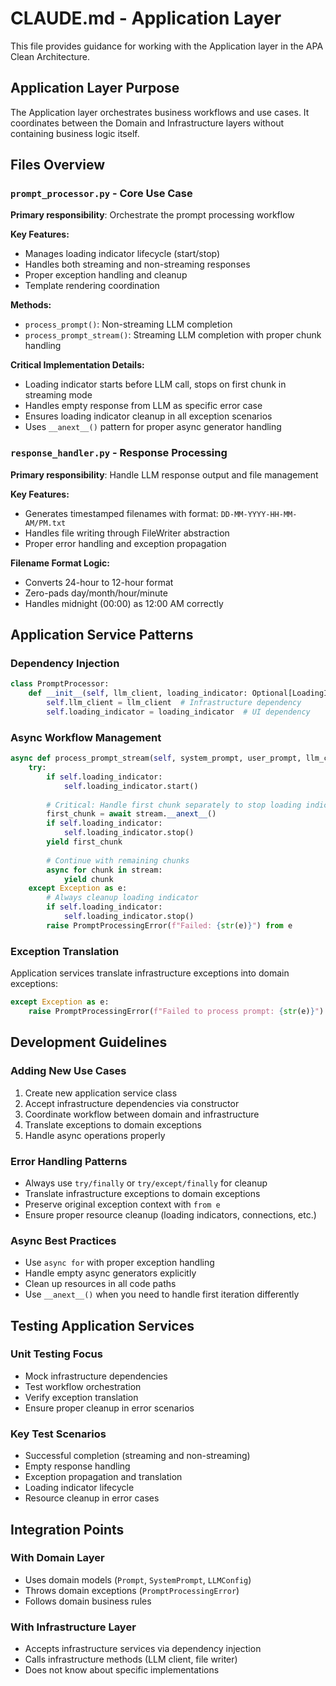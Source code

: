 # CLAUDE.md - Application Layer

This file provides guidance for working with the Application layer in the APA Clean Architecture.

## Application Layer Purpose

The Application layer orchestrates business workflows and use cases. It coordinates between the Domain and Infrastructure layers without containing business logic itself.

## Files Overview

### `prompt_processor.py` - Core Use Case
**Primary responsibility**: Orchestrate the prompt processing workflow

**Key Features:**
- Manages loading indicator lifecycle (start/stop)
- Handles both streaming and non-streaming responses
- Proper exception handling and cleanup
- Template rendering coordination

**Methods:**
- `process_prompt()`: Non-streaming LLM completion
- `process_prompt_stream()`: Streaming LLM completion with proper chunk handling

**Critical Implementation Details:**
- Loading indicator starts before LLM call, stops on first chunk in streaming mode
- Handles empty response from LLM as specific error case
- Ensures loading indicator cleanup in all exception scenarios
- Uses `__anext__()` pattern for proper async generator handling

### `response_handler.py` - Response Processing
**Primary responsibility**: Handle LLM response output and file management

**Key Features:**
- Generates timestamped filenames with format: `DD-MM-YYYY-HH-MM-AM/PM.txt`
- Handles file writing through FileWriter abstraction
- Proper error handling and exception propagation

**Filename Format Logic:**
- Converts 24-hour to 12-hour format
- Zero-pads day/month/hour/minute
- Handles midnight (00:00) as 12:00 AM correctly

## Application Service Patterns

### Dependency Injection
```python
class PromptProcessor:
    def __init__(self, llm_client, loading_indicator: Optional[LoadingIndicator] = None):
        self.llm_client = llm_client  # Infrastructure dependency
        self.loading_indicator = loading_indicator  # UI dependency
```

### Async Workflow Management
```python
async def process_prompt_stream(self, system_prompt, user_prompt, llm_config):
    try:
        if self.loading_indicator:
            self.loading_indicator.start()
        
        # Critical: Handle first chunk separately to stop loading indicator
        first_chunk = await stream.__anext__()
        if self.loading_indicator:
            self.loading_indicator.stop()
        yield first_chunk
        
        # Continue with remaining chunks
        async for chunk in stream:
            yield chunk
    except Exception as e:
        # Always cleanup loading indicator
        if self.loading_indicator:
            self.loading_indicator.stop()
        raise PromptProcessingError(f"Failed: {str(e)}") from e
```

### Exception Translation
Application services translate infrastructure exceptions into domain exceptions:
```python
except Exception as e:
    raise PromptProcessingError(f"Failed to process prompt: {str(e)}") from e
```

## Development Guidelines

### Adding New Use Cases
1. Create new application service class
2. Accept infrastructure dependencies via constructor
3. Coordinate workflow between domain and infrastructure
4. Translate exceptions to domain exceptions
5. Handle async operations properly

### Error Handling Patterns
- Always use `try/finally` or `try/except/finally` for cleanup
- Translate infrastructure exceptions to domain exceptions
- Preserve original exception context with `from e`
- Ensure proper resource cleanup (loading indicators, connections, etc.)

### Async Best Practices
- Use `async for` with proper exception handling
- Handle empty async generators explicitly
- Clean up resources in all code paths
- Use `__anext__()` when you need to handle first iteration differently

## Testing Application Services

### Unit Testing Focus
- Mock infrastructure dependencies
- Test workflow orchestration
- Verify exception translation
- Ensure proper cleanup in error scenarios

### Key Test Scenarios
- Successful completion (streaming and non-streaming)
- Empty response handling
- Exception propagation and translation
- Loading indicator lifecycle
- Resource cleanup in error cases

## Integration Points

### With Domain Layer
- Uses domain models (`Prompt`, `SystemPrompt`, `LLMConfig`)
- Throws domain exceptions (`PromptProcessingError`)
- Follows domain business rules

### With Infrastructure Layer
- Accepts infrastructure services via dependency injection
- Calls infrastructure methods (LLM client, file writer)
- Does not know about specific implementations